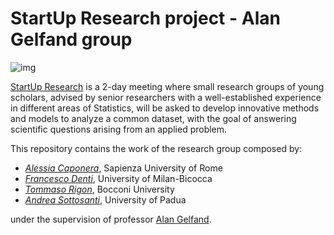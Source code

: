 # StartUp Research project - Alan Gelfand group

![img](http://www.congressi.unisi.it/startupresearch/wp-content/uploads/sites/57/2017/01/cropped-testata-3-1-e1516717770303.png)

[StartUp Research](http://www.congressi.unisi.it/startupresearch/) is a 2-day meeting where small research groups of young scholars, advised by senior researchers with a well-established experience in different areas of Statistics, will be asked to develop innovative methods and models to analyze a common dataset, with the goal of answering scientific questions arising from an applied problem. 

This repository contains the work of the research group composed by:

* [*Alessia Caponera*](#), Sapienza University of Rome
* [*Francesco Denti*](https://github.com/Fradenti), University of Milan-Bicocca
* [*Tommaso Rigon*](https://tommasorigon.github.io), Bocconi University
* [*Andrea Sottosanti*](http://www3.stat.unipd.it/fare-ricerca/sottosanti-andrea), University of Padua

under the supervision of professor [Alan Gelfand](http://www2.stat.duke.edu/~alan/).
